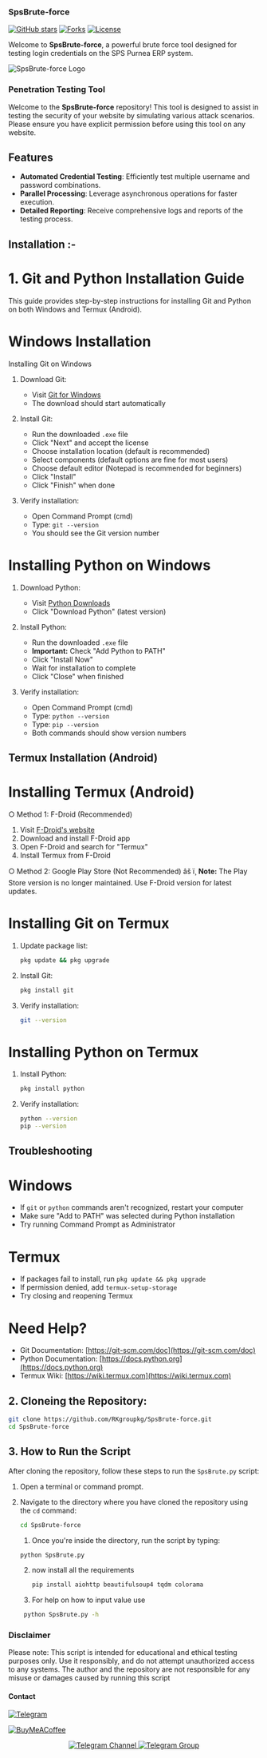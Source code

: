 ### SpsBrute-force

[![GitHub stars](https://img.shields.io/github/stars/RKgroupkg/SpsBrute-force?style=social)](https://github.com/RKgroupkg/SpsBrute-force)
[![Forks](https://img.shields.io/github/forks/RKgroupkg/SpsBrute-force?style=social)](https://github.com/RKgroupkg/SpsBrute-force/forks)
[![License](https://img.shields.io/github/license/RKgroupkg/SpsBrute-force?style=flat)](https://github.com/RKgroupkg/SpsBrute-force/blob/main/LICENSE)

Welcome to **SpsBrute-force**, a powerful brute force tool designed for testing login credentials on the SPS Purnea ERP system.

![SpsBrute-force Logo](https://encrypted-tbn0.gstatic.com/images?q=tbn:ANd9GcR5f4E3rl9YbpO17er1dZGsCBygDt9x6TPgPw&usqp=CAU) <!-- Replace with your logo or a relevant image -->

### Penetration Testing Tool

Welcome to the **SpsBrute-force** repository! This tool is designed to assist in testing the security of your website by simulating various attack scenarios. Please ensure you have explicit permission before using this tool on any website.

## Features

- **Automated Credential Testing**: Efficiently test multiple username and password combinations.
- **Parallel Processing**: Leverage asynchronous operations for faster execution.
- **Detailed Reporting**: Receive comprehensive logs and reports of the testing process.

## Installation :-

# 1. Git and Python Installation Guide

This guide provides step-by-step instructions for installing Git and Python on both Windows and Termux (Android).

# Windows Installation

 Installing Git on Windows

1. Download Git:
   - Visit [Git for Windows](https://git-scm.com/download/windows)
   - The download should start automatically

2. Install Git:
   - Run the downloaded `.exe` file
   - Click "Next" and accept the license
   - Choose installation location (default is recommended)
   - Select components (default options are fine for most users)
   - Choose default editor (Notepad is recommended for beginners)
   - Click "Install"
   - Click "Finish" when done

3. Verify installation:
   - Open Command Prompt (cmd)
   - Type: `git --version`
   - You should see the Git version number

# Installing Python on Windows

1. Download Python:
   - Visit [Python Downloads](https://www.python.org/downloads/)
   - Click "Download Python" (latest version)

2. Install Python:
   - Run the downloaded `.exe` file
   - **Important:** Check "Add Python to PATH"
   - Click "Install Now"
   - Wait for installation to complete
   - Click "Close" when finished

3. Verify installation:
   - Open Command Prompt (cmd)
   - Type: `python --version`
   - Type: `pip --version`
   - Both commands should show version numbers

## Termux Installation (Android)
# Installing Termux (Android)

○ Method 1: F-Droid (Recommended)
1. Visit [F-Droid's website](https://f-droid.org)
2. Download and install F-Droid app
3. Open F-Droid and search for "Termux"
4. Install Termux from F-Droid

○ Method 2: Google Play Store (Not Recommended)
âš ï¸ **Note:** The Play Store version is no longer maintained. Use F-Droid version for latest updates.

# Installing Git on Termux

1. Update package list:
   ```bash
   pkg update && pkg upgrade
   ```

2. Install Git:
   ```bash
   pkg install git
   ```

3. Verify installation:
   ```bash
   git --version
   ```

# Installing Python on Termux

1. Install Python:
   ```bash
   pkg install python
   ```

2. Verify installation:
   ```bash
   python --version
   pip --version
   ```


## Troubleshooting

# Windows
- If `git` or `python` commands aren't recognized, restart your computer
- Make sure "Add to PATH" was selected during Python installation
- Try running Command Prompt as Administrator

# Termux
- If packages fail to install, run `pkg update && pkg upgrade`
- If permission denied, add `termux-setup-storage`
- Try closing and reopening Termux

# Need Help?
- Git Documentation: [https://git-scm.com/doc](https://git-scm.com/doc)
- Python Documentation: [https://docs.python.org](https://docs.python.org)
- Termux Wiki: [https://wiki.termux.com](https://wiki.termux.com)

## 2. **Cloneing the Repository**:

   ```bash
   git clone https://github.com/RKgroupkg/SpsBrute-force.git
   cd SpsBrute-force
   ```
## 3. How to Run the Script

After cloning the repository, follow these steps to run the `SpsBrute.py` script:

1. Open a terminal or command prompt.
2. Navigate to the directory where you have cloned the repository using the `cd` command:
   ```bash
   cd SpsBrute-force
   ```
   1. Once you're inside the directory, run the script by typing:
     ```bash
     python SpsBrute.py
     ```

   2. now install all the requirements
      ```bash
      pip install aiohttp beautifulsoup4 tqdm colorama
      ```

   3. For help on how to input value use
    ```bash
     python SpsBrute.py -h
    ```

    
### Disclaimer
Please note: This script is intended for educational and ethical testing purposes only. Use it responsibly, and do not attempt unauthorized access to any systems. The author and the repository are not responsible for any misuse or damages caused by running this script


#### Contact
[![Telegram](https://img.shields.io/badge/Join%20Telegram-%40Rkgroup5316-0088cc?style=for-the-badge&logo=telegram)](https://t.me/Rkgroup5316)

[![BuyMeACoffee](https://img.shields.io/badge/Support%20me%20on-Buy%20Me%20a%20Coffee-FF813F?style=for-the-badge&logo=buymeacoffee)](https://buymeacoffee.com/Rkgroup)


<p align="center">
  <a href="https://t.me/Rkgroup_Bot">
    <img src="https://img.shields.io/static/v1?label=Join&message=Telegram%20Channel&color=blueviolet&style=for-the-badge&logo=telegram&logoColor=white" alt="Telegram Channel" />
  </a>
  <a href="https://telegram.me/Rkgroup_helpbot">
    <img src="https://img.shields.io/static/v1?label=Join&message=Telegram%20Group&color=blueviolet&style=for-the-badge&logo=telegram&logoColor=white" alt="Telegram Group" />
  </a>
</p>
